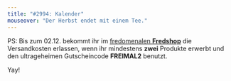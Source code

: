 ```yaml
---
title: "#2994: Kalender"
mouseover: "Der Herbst endet mit einem Tee."
---
```


PS:
Bis zum 02.12. bekommt ihr im <a href="http://fred-o-mat.spreadshirt.net" title="Fredshop">fredomenalen <strong>Fredshop</strong></a> die Versandkosten erlassen, wenn ihr mindestens <strong>zwei</strong> Produkte erwerbt und den ultrageheimen Gutscheincode
<strong>FREIMAL2</strong>
benutzt.

Yay!

